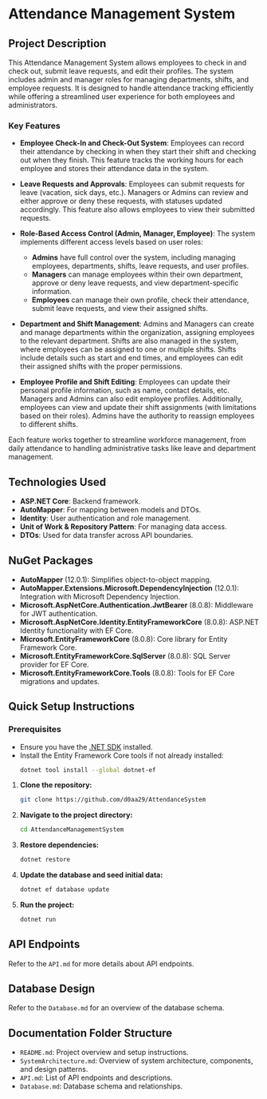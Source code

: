 # Attendance Management System

## Project Description
This Attendance Management System allows employees to check in and check out, submit leave requests, and edit their profiles. The system includes admin and manager roles for managing departments, shifts, and employee requests. It is designed to handle attendance tracking efficiently while offering a streamlined user experience for both employees and administrators.

### Key Features
- **Employee Check-In and Check-Out System**: Employees can record their attendance by checking in when they start their shift and checking out when they finish. This feature tracks the working hours for each employee and stores their attendance data in the system.

- **Leave Requests and Approvals**: Employees can submit requests for leave (vacation, sick days, etc.). Managers or Admins can review and either approve or deny these requests, with statuses updated accordingly. This feature also allows employees to view their submitted requests.

- **Role-Based Access Control (Admin, Manager, Employee)**: The system implements different access levels based on user roles:
  - **Admins** have full control over the system, including managing employees, departments, shifts, leave requests, and user profiles.
  - **Managers** can manage employees within their own department, approve or deny leave requests, and view department-specific information.
  - **Employees** can manage their own profile, check their attendance, submit leave requests, and view their assigned shifts.

- **Department and Shift Management**: Admins and Managers can create and manage departments within the organization, assigning employees to the relevant department. Shifts are also managed in the system, where employees can be assigned to one or multiple shifts. Shifts include details such as start and end times, and employees can edit their assigned shifts with the proper permissions.

- **Employee Profile and Shift Editing**: Employees can update their personal profile information, such as name, contact details, etc. Managers and Admins can also edit employee profiles. Additionally, employees can view and update their shift assignments (with limitations based on their roles). Admins have the authority to reassign employees to different shifts.

Each feature works together to streamline workforce management, from daily attendance to handling administrative tasks like leave and department management.

## Technologies Used
- **ASP.NET Core**: Backend framework.
- **AutoMapper**: For mapping between models and DTOs.
- **Identity**: User authentication and role management.
- **Unit of Work & Repository Pattern**: For managing data access.
- **DTOs**: Used for data transfer across API boundaries.

## NuGet Packages
- **AutoMapper** (12.0.1): Simplifies object-to-object mapping.
- **AutoMapper.Extensions.Microsoft.DependencyInjection** (12.0.1): Integration with Microsoft Dependency Injection.
- **Microsoft.AspNetCore.Authentication.JwtBearer** (8.0.8): Middleware for JWT authentication.
- **Microsoft.AspNetCore.Identity.EntityFrameworkCore** (8.0.8): ASP.NET Identity functionality with EF Core.
- **Microsoft.EntityFrameworkCore** (8.0.8): Core library for Entity Framework Core.
- **Microsoft.EntityFrameworkCore.SqlServer** (8.0.8): SQL Server provider for EF Core.
- **Microsoft.EntityFrameworkCore.Tools** (8.0.8): Tools for EF Core migrations and updates.

## Quick Setup Instructions
### Prerequisites
- Ensure you have the [.NET SDK](https://dotnet.microsoft.com/download) installed.
- Install the Entity Framework Core tools if not already installed:
    ```bash
    dotnet tool install --global dotnet-ef
    ```

1. **Clone the repository:**
    ```bash
    git clone https://github.com/d0aa29/AttendanceSystem
    ```

2. **Navigate to the project directory:**
    ```bash
    cd AttendanceManagementSystem
    ```

3. **Restore dependencies:**
    ```bash
    dotnet restore
    ```

4. **Update the database and seed initial data:**
    ```bash
    dotnet ef database update
    ```

5. **Run the project:**
    ```bash
    dotnet run
    ```

## API Endpoints
Refer to the `API.md` for more details about API endpoints.

## Database Design
Refer to the `Database.md` for an overview of the database schema.

## Documentation Folder Structure
- `README.md`: Project overview and setup instructions.
- `SystemArchitecture.md`: Overview of system architecture, components, and design patterns.
- `API.md`: List of API endpoints and descriptions.
- `Database.md`: Database schema and relationships.
